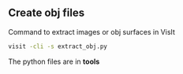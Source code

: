 

## Create obj files

Command to extract images or obj surfaces  in VisIt

```bash
visit -cli -s extract_obj.py
```
The python files are in **tools**


